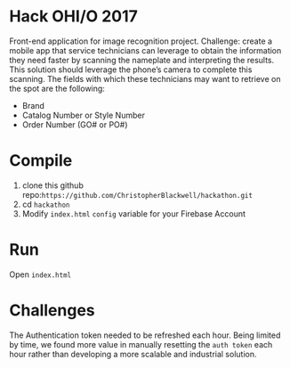# Hack OHI/O 2017
Front-end application for image recognition project.
Challenge: create a mobile app that service technicians can
leverage to obtain the information they need faster by scanning the nameplate and interpreting the
results. This solution should leverage the phone’s camera to complete this scanning. The fields with
which these technicians may want to retrieve on the spot are the following:
* Brand
* Catalog Number or Style Number
* Order Number (GO# or PO#)

# Compile
1) clone this github repo:`https://github.com/ChristopherBlackwell/hackathon.git`
2) cd `hackathon`
3) Modify `index.html` `config` variable for your Firebase Account

# Run
 Open `index.html`

# Challenges
The Authentication token needed to be refreshed each hour. Being limited by time, we found more value in manually resetting the `auth token` each hour rather than developing a more scalable and industrial solution.

